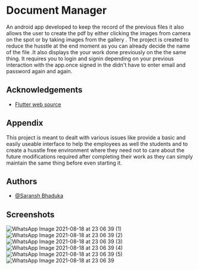 

# Document Manager

An android app developed to keep the record of the previous files it 
also allows the user to create the pdf by either clicking the images 
from camera on the spot or by taking images from the gallery . The project
is created to reduce the husstle at the end moment as you can already decide
the name of the file .It also displays the your work done previously on the 
the same thing. It requires you to login and signin depending on your
previous interaction with the app.once signed in the didn't have to enter
email and password again and again.    


## Acknowledgements

 - [Flutter web source](https://flutter.dev/)
  
## Appendix

This project is meant to dealt with various issues like provide a basic 
and easily useable interface to help the employees as well the students and to
create a husstle free environment where they need not to care about the 
future modifications required after completing their work as they can simply 
maintain the same thing before even starting it. 

  
## Authors

- [@Saransh Bhaduka](https://github.com/saransh111)

  
## Screenshots

![WhatsApp Image 2021-08-18 at 23 06 39 (1)](https://user-images.githubusercontent.com/63945888/129956007-fe7b0ba2-0465-4a59-864d-25b7bd145d72.jpeg)
![WhatsApp Image 2021-08-18 at 23 06 39 (2)](https://user-images.githubusercontent.com/63945888/129956039-d4cd295f-3ca6-4131-89d7-6cac37c474e7.jpeg)
![WhatsApp Image 2021-08-18 at 23 06 39 (3)](https://user-images.githubusercontent.com/63945888/129956045-6e4969b3-8319-45b7-9c84-d4ec4cc06d87.jpeg)
![WhatsApp Image 2021-08-18 at 23 06 39 (4)](https://user-images.githubusercontent.com/63945888/129956058-dc8d38bf-0e8a-4f83-8f3d-3a5f2e13c28d.jpeg)
![WhatsApp Image 2021-08-18 at 23 06 39 (5)](https://user-images.githubusercontent.com/63945888/129956068-e305a7b9-1f6b-4da6-9c61-b1b2a6baec0c.jpeg)
![WhatsApp Image 2021-08-18 at 23 06 39](https://user-images.githubusercontent.com/63945888/129956077-bc2c0e62-03eb-4bba-ad5a-38957fc84ee5.jpeg)
